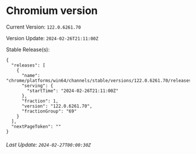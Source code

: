 # Chromium version

Current Version: `122.0.6261.70`

Version Update: `2024-02-26T21:11:00Z`

Stable Release(s):
```
{
  "releases": [
    {
      "name": "chrome/platforms/win64/channels/stable/versions/122.0.6261.70/releases/1708981860",
      "serving": {
        "startTime": "2024-02-26T21:11:00Z"
      },
      "fraction": 1,
      "version": "122.0.6261.70",
      "fractionGroup": "69"
    }
  ],
  "nextPageToken": ""
}
```

###### Last Update: `2024-02-27T00:00:30Z`
        